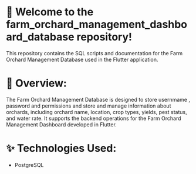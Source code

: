 # 🚀 Welcome to the farm_orchard_management_dashboard_database repository!


This repository contains the SQL scripts and documentation for the Farm Orchard Management Database used in the Flutter application.


# 🔧 Overview:

The Farm Orchard Management Database is designed to store usernmame , password and permissions and   store and manage information about orchards, including orchard name, location, crop types, yields, pest status, and water rate. It supports the backend operations for the Farm Orchard Management Dashboard developed in Flutter.

# ✨ Technologies Used:

* PostgreSQL


